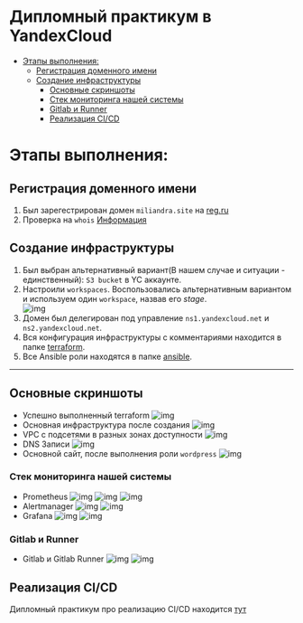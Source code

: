 # Дипломный практикум в YandexCloud
  * [Этапы выполнения:](#этапы-выполнения)
      * [Регистрация доменного имени](#регистрация-доменного-имени)
      * [Создание инфраструктуры](#создание-инфраструктуры)
          * [Основные скриншоты](#основные-скриншоты)
          * [Стек мониторинга нашей системы](#стек-мониторинга-нашей-системы)
          * [Gitlab и Runner](#gitlab-и-runner)
          * [Реализация CI/CD](#реализация-cicd)

# Этапы выполнения:

## Регистрация доменного имени

1. Был зарегестрирован домен `miliandra.site` на [reg.ru](https://reg.ru)
2. Проверка на `whois` [Информация](https://www.reg.ru/whois/miliandra.site)

## Создание инфраструктуры

1. Был выбран альтернативный вариант(В нашем случае и ситуации - единственный): `S3 bucket` в  YC аккаунте.
2. Настроили `workspaces`. Воспользовались альтернативным вариантом и используем один `workspace`, назвав его *stage*.\
![img](Images/terraform_workspace.png)
4. Домен был делегирован под управление `ns1.yandexcloud.net` и `ns2.yandexcloud.net`.
5. Вся конфигурация инфраструктуры с комментариями находится в папке [terraform](https://github.com/Miliandra/diplom-yandexcloud/terraform/README.md).
6. Все Ansible роли находятся в папке [ansible](https://github.com/Miliandra/diplom-yandexcloud/ansible/README.md).
___

## Основные скриншоты
 - Успешно выполненный terraform
 ![img](Images/terraform_apply.png)
 - Основная инфраструктура после создания
 ![img](Images/infra_yc.png)
 - VPC с подсетями в разных зонах доступности
 ![img](Images/vpc.png)
 - DNS Записи
 ![img](Images/dns.png)
 - Основной сайт, после выполнения роли `wordpress`
 ![img](Images/wp.png)

### Стек мониторинга нашей системы

 - Prometheus
 ![img](Images/prometheus_1.png)
 ![img](Images/prometheus_2.png)
 ![img](Images/prometheus_3.png)
 - Alertmanager
 ![img](Images/alertmanager.png)
 ![img](Images/alertmanager_status.png)
 - Grafana
 ![img](Images/grafana_dashboards.png)
 ![img](Images/grafana_node_exporter.png)

### Gitlab и Runner

 - Gitlab и Gitlab Runner
 ![img](Images/gitlab.png)
 ![img](Images/gitlab_runner.png)

## Реализация CI/CD

Дипломный практикум про реализацию CI/CD находится [тут](https://github.com/Miliandra/diplom-yandexcloud/gitlab-ci-cd/README.md)
